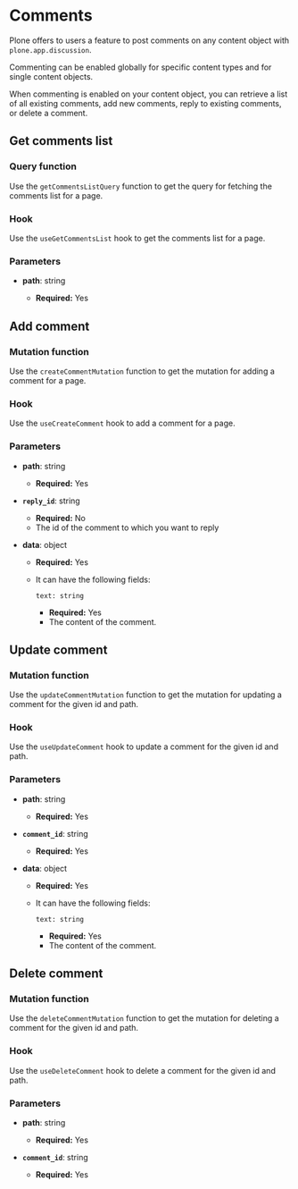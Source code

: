 # Comments

Plone offers to users a feature to post comments on any content object with `plone.app.discussion`.

Commenting can be enabled globally for specific content types and for single content objects.

When commenting is enabled on your content object, you can retrieve a list of all existing comments, add new comments, reply to existing comments, or delete a comment.

## Get comments list

### Query function

Use the `getCommentsListQuery` function to get the query for fetching the comments list for a page.

### Hook

Use the `useGetCommentsList` hook to get the comments list for a page.

### Parameters

- **path**: string

  - **Required:** Yes

## Add comment

### Mutation function

Use the `createCommentMutation` function to get the mutation for adding a comment for a page.

### Hook

Use the `useCreateComment` hook to add a comment for a page.

### Parameters

- **path**: string

  - **Required:** Yes

- **`reply_id`**: string

  - **Required:** No
  - The id of the comment to which you want to reply

- **data**: object

  - **Required:** Yes
  - It can have the following fields:

    `text: string`

    - **Required:** Yes
    - The content of the comment.

## Update comment

### Mutation function

Use the `updateCommentMutation` function to get the mutation for updating a comment for the given id and path.

### Hook

Use the `useUpdateComment` hook to update a comment for the given id and path.

### Parameters

- **path**: string

  - **Required:** Yes

- **`comment_id`**: string

  - **Required:** Yes

- **data**: object

  - **Required:** Yes
  - It can have the following fields:

    `text: string`

    - **Required:** Yes
    - The content of the comment.

## Delete comment

### Mutation function

Use the `deleteCommentMutation` function to get the mutation for deleting a comment for the given id and path.

### Hook

Use the `useDeleteComment` hook to delete a comment for the given id and path.

### Parameters

- **path**: string

  - **Required:** Yes

- **`comment_id`**: string

  - **Required:** Yes
